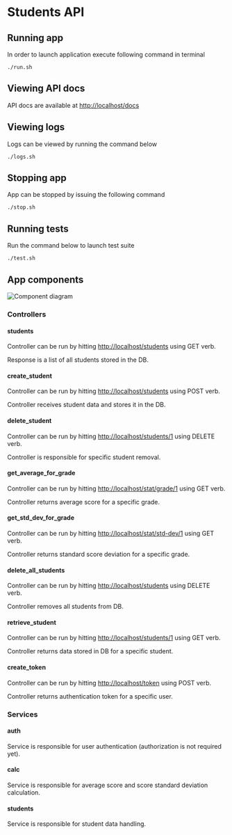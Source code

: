 # Students API

## Running app
In order to launch application execute following command in terminal

```./run.sh```

## Viewing API docs
API docs are available at [http://localhost/docs](http://localhost/docs)

## Viewing logs
Logs can be viewed by running the command below

```./logs.sh```

## Stopping app
App can be stopped by issuing the following command

```./stop.sh```

## Running tests
Run the command below to launch test suite

```./test.sh```

## App components
![Component diagram](dia.png)

### Controllers

#### students
Controller can be run by hitting [http://localhost/students](http://localhost/students) using GET verb.

Response is a list of all students stored in the DB.

#### create_student
Controller can be run by hitting [http://localhost/students](http://localhost/students) using POST verb.

Controller receives student data and stores it in the DB.

#### delete_student
Controller can be run by hitting [http://localhost/students/1](http://localhost/students/1) using DELETE verb.

Controller is responsible for specific student removal.

#### get_average_for_grade
Controller can be run by hitting [http://localhost/stat/grade/1](http://localhost/stat/grade/1) using GET verb.

Controller returns average score for a specific grade.

#### get_std_dev_for_grade
Controller can be run by hitting [http://localhost/stat/std-dev/1](http://localhost/stat/std-dev/1) using GET verb.

Controller returns standard score deviation for a specific grade.

#### delete_all_students
Controller can be run by hitting [http://localhost/students](http://localhost/students) using DELETE verb.

Controller removes all students from DB.

#### retrieve_student
Controller can be run by hitting [http://localhost/students/1](http://localhost/students/1) using GET verb.

Controller returns data stored in DB for a specific student.

#### create_token
Controller can be run by hitting [http://localhost/token](http://localhost/token) using POST verb.

Controller returns authentication token for a specific user.



### Services

#### auth
Service is responsible for user authentication (authorization is not required yet).

#### calc
Service is responsible for average score and score standard deviation calculation.

#### students
Service is responsible for student data handling.
